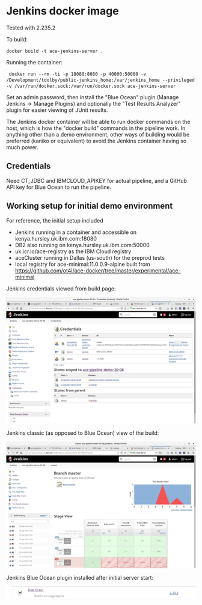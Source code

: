 # Jenkins docker image

Tested with 2.235.2


To build:
```
docker build -t ace-jenkins-server .
```
Running the container:
```
 docker run --rm -ti -p 18080:8080 -p 40000:50000 -v /Development/tdolby/public-jenkins_home:/var/jenkins_home --privileged -v /var/run/docker.sock:/var/run/docker.sock ace-jenkins-server
```
Set an admin password, then install the "Blue Ocean" plugin (Manage Jenkins -> Manage Plugins) and optionally the "Test Results Analyzer" plugin for easier viewing of JUnit results.

The Jenkins docker container will be able to run docker commands on the host, which is how the "docker build" commands in the pipeline work. In anything other than a demo environment, other ways of building would be preferred (kaniko or equivalent) to avoid the Jenkins container having so much power.

## Credentials

Need CT_JDBC and IBMCLOUD_APIKEY for actual pipeline, and a GitHub API key for Blue Ocean to run the pipeline.

## Working setup for initial demo environment

For reference, the initial setup included

- Jenkins running in a container and accessible on kenya.hursley.uk.ibm.com:18080
- DB2 also running on kenya.hursley.uk.ibm.com:50000
- uk.icr.io/ace-registry as the IBM Cloud registry
- aceCluster running in Dallas (us-south) for the preprod tests
- local registry for ace-minimal:11.0.0.9-alpine built from https://github.com/ot4i/ace-docker/tree/master/experimental/ace-minimal

Jenkins credentials viewed from build page:

![credentials](jenkins-creds.png)

Jenkins classic (as opposed to Blue Ocean) view of the build:

![demo in Jenkins](jenkins-view-of-demo.png)

Jenkins Blue Ocean plugin installed after initial server start:

![plugin](blue-ocean-plugin.png)
